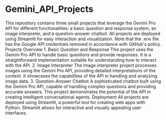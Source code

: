# Gemini_API_Projects
 This repository contains three small projects that leverage the Gemini Pro API for different functionalities: a basic question and response system, an image interpreter, and a question-answer chatbot. All projects are deployed using Streamlit for easy interaction and visualization. Note that the .env file has the Google API credentials removed in accordance with GitHub's policy.  Projects Overview 1. Basic Question and Response This project uses the Gemini Pro API to handle basic questions and provide responses. It is a straightforward implementation suitable for understanding how to interact with the API.  2. Image Interpreter The image interpreter project processes images using the Gemini Pro API, providing detailed interpretations of the content. It showcases the capabilities of the API in handling and analyzing image data.  3. Question-Answer Chatbot A sophisticated chatbot built using the Gemini Pro API, capable of handling complex questions and providing accurate answers. This project demonstrates the potential of the API in creating intelligent conversational agents.  Deployment All projects are deployed using Streamlit, a powerful tool for creating web apps with Python. Streamlit allows for interactive and visually appealing user interfaces.
